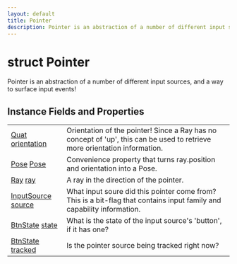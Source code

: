 ```yaml
---
layout: default
title: Pointer
description: Pointer is an abstraction of a number of different input sources, and a way to surface input events!
---
```

# struct Pointer

Pointer is an abstraction of a number of different input
sources, and a way to surface input events!


## Instance Fields and Properties

|  |  |
|--|--|
|[Quat]({{site.url}}/Pages/Reference/Quat.html) [orientation]({{site.url}}/Pages/Reference/Pointer/orientation.html)|Orientation of the pointer! Since a Ray has no concept of 'up', this can be used to retrieve more orientation information.|
|[Pose]({{site.url}}/Pages/Reference/Pose.html) [Pose]({{site.url}}/Pages/Reference/Pointer/Pose.html)|Convenience property that turns ray.position and orientation into a Pose.|
|[Ray]({{site.url}}/Pages/Reference/Ray.html) [ray]({{site.url}}/Pages/Reference/Pointer/ray.html)|A ray in the direction of the pointer.|
|[InputSource]({{site.url}}/Pages/Reference/InputSource.html) [source]({{site.url}}/Pages/Reference/Pointer/source.html)|What input soure did this pointer come from? This is a bit-flag that contains input family and capability information.|
|[BtnState]({{site.url}}/Pages/Reference/BtnState.html) [state]({{site.url}}/Pages/Reference/Pointer/state.html)|What is the state of the input source's 'button', if it has one?|
|[BtnState]({{site.url}}/Pages/Reference/BtnState.html) [tracked]({{site.url}}/Pages/Reference/Pointer/tracked.html)|Is the pointer source being tracked right now?|




